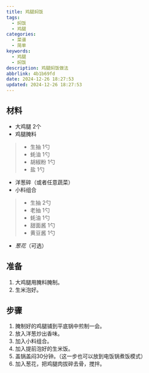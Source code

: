 ```yaml
---
title: 鸡腿焖饭
tags:
  - 焖饭
  - 鸡腿
categories:
  - 菜谱
  - 简单
keywords:
  - 鸡腿
  - 焖饭
description: 鸡腿焖饭做法
abbrlink: 4b1b69fd
date: 2024-12-26 18:27:53
updated: 2024-12-26 18:27:53
---
```

## 材料

- 大鸡腿 2个
- 鸡腿腌料

> - 生抽 1勺
> - 蚝油 1勺
> - 胡椒粉 1勺
> - 盐 1勺

- 洋葱碎（或者任意蔬菜）
- 小料组合

> - 生抽 2勺
> - 老抽 1勺
> - 蚝油 1勺
> - 甜面酱 1勺
> - 黄豆酱 1勺

- *葱花*（可选）

## 准备

1. 大鸡腿用腌料腌制。
2. 生米泡好。

## 步骤

1. 腌制好的鸡腿铺到平底锅中煎制一会。
2. 放入洋葱炒出香味。
3. 加入小料组合。
4. 加入提前泡好的生米饭。
5. 盖锅盖闷30分钟。（这一步也可以放到电饭锅煮饭模式）
6. 加入葱花，把鸡腿肉拔碎去骨，搅拌。
